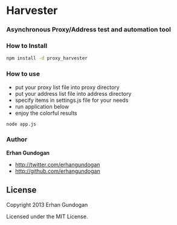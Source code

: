 # Harvester

### Asynchronous Proxy/Address test and automation tool

### How to Install

```bash
npm install -d proxy_harvester
```

### How to use

* put your proxy list file into proxy directory
* put your address list file into address directory
* specify items in settings.js file for your needs
* run application below
* enjoy the colorful results

```bash
node app.js
```

### Author

**Erhan Gundogan**

+ http://twitter.com/erhangundogan
+ http://github.com/erhangundogan


License
---------------------

Copyright 2013 Erhan Gundogan

Licensed under the MIT License.

